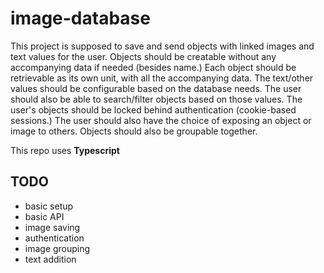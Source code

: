 # image-database

This project is supposed to save and send objects with linked images and text values for the user. Objects should be creatable without any accompanying data if needed (besides name.) Each object should be retrievable as its own unit, with all the accompanying data. The text/other values should be configurable based on the database needs. The user should also be able to search/filter objects based on those values. The user's objects should be locked behind authentication (cookie-based sessions.) The user should also have the choice of exposing an object or image to others. Objects should also be groupable together.

This repo uses **Typescript**

## TODO

* basic setup
* basic API
* image saving
* authentication
* image grouping
* text addition
